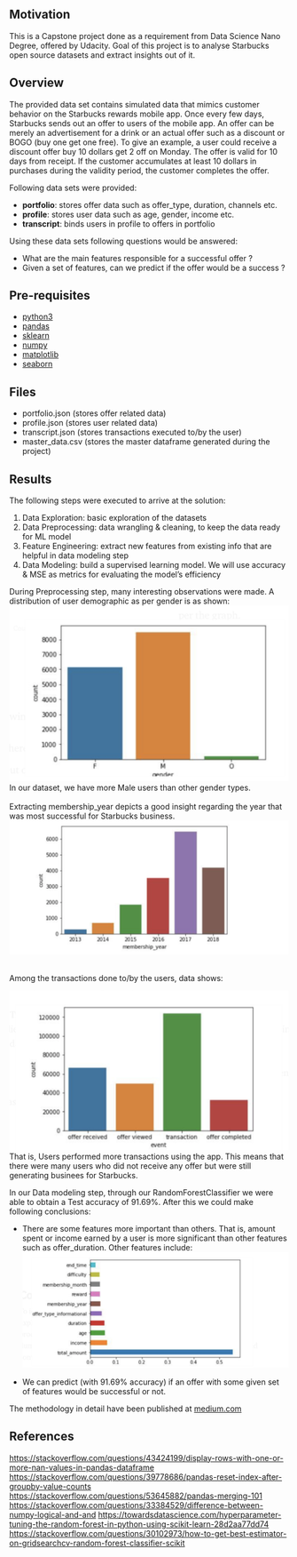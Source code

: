 ## Motivation
This is a Capstone project done as a requirement from Data Science Nano Degree, offered by Udacity. 
Goal of this project is to analyse Starbucks open source datasets and extract insights out of
it. 

## Overview
The provided data set contains simulated data that mimics customer behavior on the Starbucks 
rewards mobile app. Once every few days, Starbucks sends out an offer to users of the mobile app.
 An offer can be merely an advertisement for a drink or an actual offer such as a discount 
 or BOGO (buy one get one free). To give an example, a user could receive a discount offer 
 buy 10 dollars get 2 off on Monday. The offer is valid for 10 days from receipt. 
 If the customer accumulates at least 10 dollars in purchases during the validity period, 
 the customer completes the offer.
 
 Following data sets were provided:
 * **portfolio**: stores offer data such as offer_type, duration, channels etc.
 * **profile**: stores user data such as age, gender, income etc.
 * **transcript**: binds users in profile to offers in portfolio
 
Using these data sets following questions would be answered: 
* What are the main features responsible for a successful offer ?
* Given a set of features, can we predict if the offer would be a success ?

## Pre-requisites
* [python3](https://www.python.org/)
* [pandas](https://pandas.pydata.org/)
* [sklearn](https://scikit-learn.org/stable/)
* [numpy](https://numpy.org/)
* [matplotlib](https://matplotlib.org/)
* [seaborn](https://seaborn.pydata.org/)

## Files
* portfolio.json (stores offer related data)
* profile.json (stores user related data)
* transcript.json (stores transactions executed to/by the user)
* master_data.csv (stores the master dataframe generated during the project)

## Results
The following steps were executed to arrive at the solution:
1. Data Exploration: basic exploration of the datasets
2. Data Preprocessing: data wrangling & cleaning, to keep the data ready for ML model
3. Feature Engineering: extract new features from existing info that are helpful in 
data modeling step
4. Data Modeling: build a supervised learning model. We will use accuracy & MSE as metrics 
for evaluating the model’s efficiency

During Preprocessing step, many interesting observations were made.
A distribution of user demographic as per gender is as shown:
![image](images/gender.png  "Gender Demographic")
In our dataset, we have more Male users than other gender types.
<br>
<br>
Extracting membership_year depicts a good insight regarding the year that was most successful 
for Starbucks business.
![image](images/membership.png  "Membership per year")

<br>
Among the transactions done to/by the users, data shows:

![image](images/events.png  "User vs. Transactional Events")
That is, Users performed more transactions using the app. This means that there were many users
who did not receive any offer but were still generating businees for Starbucks.

In our Data modeling step, through our RandomForestClassifier we were able to obtain a 
Test accuracy of 91.69%. After this we could make following conclusions:
* There are some features more important than others. That is, amount spent or income earned by 
a user is more significant than other features such as offer_duration. Other features include:
![image](images/features.png  "Features importance")

* We can predict (with 91.69% accuracy) if an offer with some given set of features would be 
successful or not.

The methodology in detail have been published at 
[medium.com](https://medium.com/@gsn.06081990/know-your-customers-starbucks-capstone-challenge-48f4f50e0da3)

## References
https://stackoverflow.com/questions/43424199/display-rows-with-one-or-more-nan-values-in-pandas-dataframe
https://stackoverflow.com/questions/39778686/pandas-reset-index-after-groupby-value-counts
https://stackoverflow.com/questions/53645882/pandas-merging-101
https://stackoverflow.com/questions/33384529/difference-between-numpy-logical-and-and
https://towardsdatascience.com/hyperparameter-tuning-the-random-forest-in-python-using-scikit-learn-28d2aa77dd74
https://stackoverflow.com/questions/30102973/how-to-get-best-estimator-on-gridsearchcv-random-forest-classifier-scikit

